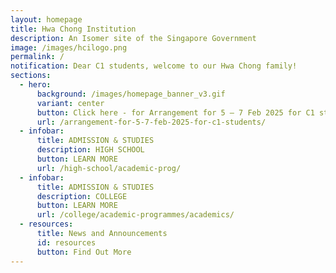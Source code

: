 ```yaml
---
layout: homepage
title: Hwa Chong Institution
description: An Isomer site of the Singapore Government
image: /images/hcilogo.png
permalink: /
notification: Dear C1 students, welcome to our Hwa Chong family!
sections:
  - hero:
      background: /images/homepage_banner_v3.gif
      variant: center
      button: Click here - for Arrangement for 5 – 7 Feb 2025 for C1 students
      url: /arrangement-for-5-7-feb-2025-for-c1-students/
  - infobar:
      title: ADMISSION & STUDIES
      description: HIGH SCHOOL
      button: LEARN MORE
      url: /high-school/academic-prog/
  - infobar:
      title: ADMISSION & STUDIES
      description: COLLEGE
      button: LEARN MORE
      url: /college/academic-programmes/academics/
  - resources:
      title: News and Announcements
      id: resources
      button: Find Out More
---
```

